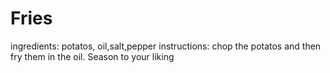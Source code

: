 # Fries
ingredients: potatos, oil,salt,pepper
instructions: chop the potatos and then fry them in the oil. Season to your liking
